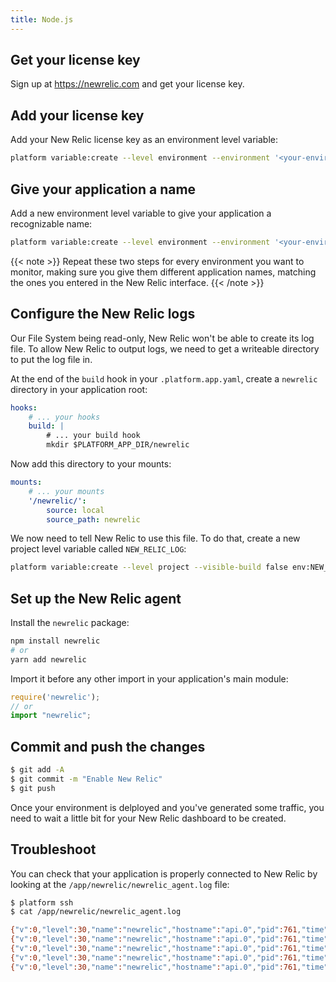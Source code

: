 ```yaml
---
title: Node.js
---
```


## Get your license key

Sign up at https://newrelic.com and get your license key.

## Add your license key

Add your New Relic license key as an environment level variable:

```bash
platform variable:create --level environment --environment '<your-environment>' --visible-build false --inheritable false env:NEW_RELIC_LICENSE_KEY --value '<your-new-relic-license-key>'
```

## Give your application a name

Add a new environment level variable to give your application a recognizable name:

```bash
platform variable:create --level environment --environment '<your-environment>' --visible-build false --inheritable false env:NEW_RELIC_APP_NAME --value '<your-application-name>'
```

{{< note >}}
Repeat these two steps for every environment you want to monitor, making sure you give them different application names, matching the ones you entered in the New Relic interface.
{{< /note >}}

## Configure the New Relic logs

Our File System being read-only, New Relic won't be able to create its log file. To allow New Relic to output logs, we need to get a writeable directory to put the log file in.

At the end of the `build` hook in your `.platform.app.yaml`, create a `newrelic` directory in your application root:

```yaml
hooks:
    # ... your hooks
    build: |
        # ... your build hook
        mkdir $PLATFORM_APP_DIR/newrelic
```

Now add this directory to your mounts:

```yaml
mounts:
    # ... your mounts
    '/newrelic/':
        source: local
        source_path: newrelic
```

We now need to tell New Relic to use this file. To do that, create a new project level variable called `NEW_RELIC_LOG`:
```bash
platform variable:create --level project --visible-build false env:NEW_RELIC_LOG --value /app/newrelic/newrelic_agent.log
```

## Set up the New Relic agent

Install the `newrelic` package:
```bash
npm install newrelic
# or
yarn add newrelic
```

Import it before any other import in your application's main module:
```js
require('newrelic');
// or
import "newrelic";
```

## Commit and push the changes

```bash
$ git add -A
$ git commit -m "Enable New Relic"
$ git push
```

Once your environment is delployed and you've generated some traffic, you need to wait a little bit for your New Relic dashboard to be created.

## Troubleshoot

You can check that your application is properly connected to New Relic by looking at the `/app/newrelic/newrelic_agent.log` file:

```bash
$ platform ssh
$ cat /app/newrelic/newrelic_agent.log

{"v":0,"level":30,"name":"newrelic","hostname":"api.0","pid":761,"time":"2021-02-03T16:12:50.890Z","msg":"Connected to collector-001.eu01.nr-data.net:443 with agent run ID xxxxx.","component":"collector_api"}
{"v":0,"level":30,"name":"newrelic","hostname":"api.0","pid":761,"time":"2021-02-03T16:12:50.890Z","msg":"Reporting to: https://rpm.eu.newrelic.com/accounts/xxxxx/applications/xxxxx","component":"collector_api"}
{"v":0,"level":30,"name":"newrelic","hostname":"api.0","pid":761,"time":"2021-02-03T16:12:50.892Z","msg":"Valid event_harvest_config received. Updating harvest cycles. {\"report_period_ms\":5000,\"harvest_limits\":{\"error_event_data\":8,\"analytic_event_data\":833,\"custom_event_data\":83}}"}
{"v":0,"level":30,"name":"newrelic","hostname":"api.0","pid":761,"time":"2021-02-03T16:12:50.897Z","msg":"Agent state changed from connected to started."}
{"v":0,"level":30,"name":"newrelic","hostname":"api.0","pid":761,"time":"2021-02-03T16:12:51.899Z","msg":"Starting initial 1000ms harvest."}
```